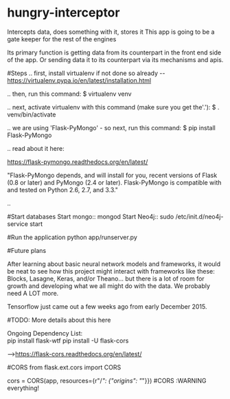 # hungry-interceptor
Intercepts data, does something with it, stores it
This app is going to be a gate keeper for the rest of the engines

Its primary function is getting data from its counterpart in the front end side of the app. Or sending data it to its counterpart via its mechanisms and apis.

#Steps
.. first, install virtualenv if not done so already -- https://virtualenv.pypa.io/en/latest/installation.html

.. then, run this command:  $ virtualenv venv

.. next, activate virtualenv with this command (make sure you get the'.'):  $ . venv/bin/activate

.. we are using 'Flask-PyMongo' - so next, run this command: $ pip install Flask-PyMongo

.. read about it here:

https://flask-pymongo.readthedocs.org/en/latest/

"Flask-PyMongo depends, and will install for you, recent versions of Flask (0.8 or later) and PyMongo (2.4 or later). Flask-PyMongo is compatible with and tested on Python 2.6, 2.7, and 3.3."

..

#Start databases
Start mongo:: mongod
Start Neo4j:: sudo /etc/init.d/neo4j-service start


#Run the application
python app/runserver.py


#Future plans

After learning about basic neural network models and frameworks, it would be neat to see how this project might interact with frameworks like these: Blocks, Lasagne, Keras, and/or Theano... but there is a lot of room for growth and developing what we all might do with the data. We probably need A LOT more.

Tensorflow just came out a few weeks ago from early December 2015.

#TODO: More details about this here


Ongoing Dependency List:  
pip install flask-wtf
pip install -U flask-cors

-->https://flask-cors.readthedocs.org/en/latest/

#CORS
from flask.ext.cors import CORS

cors = CORS(app, resources={r"/*": {"origins": "*"}}) #CORS :WARNING everything!
